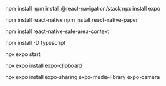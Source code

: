 <!-- Install -->

npm install
npm install @react-navigation/stack
npx install expo

<!-- React native paper -->

npm install react-native
npm install react-native-paper

<!-- safe area context -->

npm install react-native-safe-area-context

<!-- Install Typescript -->

npm install -D typescript

<!-- expo folder -->

npx expo start

<!-- expo clipboard for waiting room -->

npx expo install expo-clipboard

<!-- Camera app -->

npx expo install expo-sharing expo-media-library expo-camera

